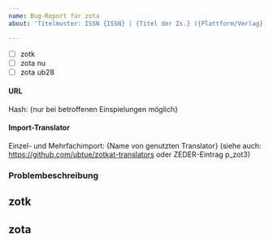 ```yaml
---
name: Bug-Report für zota
about: 'Titelmuster: ISSN {ISSN} | {Titel der Zs.} ({Plattform/Verlag}) | {Schlagwörter zum Problem}'

---
```


- [ ] zotk
- [ ] zota nu
- [ ] zota ub28

#### URL

Hash: {nur bei betroffenen Einspielungen möglich}
  
#### Import-Translator
Einzel- und Mehrfachimport:
{Name von genutzten Translator}
(siehe auch: https://github.com/ubtue/zotkat-translators oder ZEDER-Eintrag p_zot3)

  
### Problembeschreibung

## zotk

## zota
